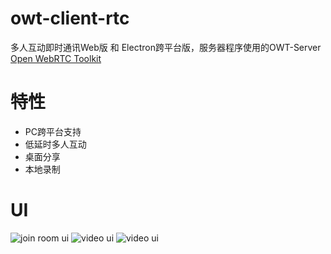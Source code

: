 # owt-client-rtc
多人互动即时通讯Web版 和 Electron跨平台版，服务器程序使用的OWT-Server [Open WebRTC Toolkit](https://github.com/open-webrtc-toolkit/)

# 特性
- PC跨平台支持
- 低延时多人互动
- 桌面分享
- 本地录制

# UI

![join room ui](https://github.com/HeiSir2014/owt-client-rtc/blob/main/static/imgs/ui-03.png?raw=true)
![video ui](https://github.com/HeiSir2014/owt-client-rtc/blob/main/static/imgs/ui-01.png?raw=true)
![video ui](https://github.com/HeiSir2014/owt-client-rtc/blob/main/static/imgs/ui-02.png?raw=true)
